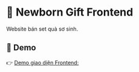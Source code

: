 # 🎁 Newborn Gift Frontend

Website bán set quà sơ sinh.

## 🚀 Demo
👉 [Demo giao diện Frontend:](https://nguyenvanchung22062002-bot.github.io/trungnguyen2106/)


